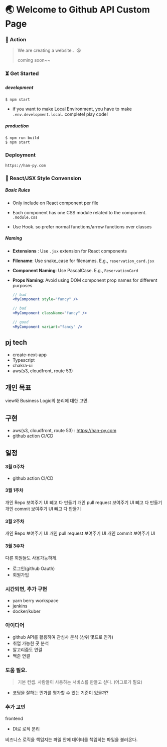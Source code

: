 # :earth_asia: Welcome to Github API Custom Page

### :seedling: Action

> We are creating a website..  :sleepy:
>
> coming soon~~

### :hourglass_flowing_sand: Get Started

##### development

```
$ npm start
```

- if you want to make Local Environment, you have to make `.env.development.local`. complete! play code!

##### production

```
$ npm run build
$ npm start
```

### Deployment

```
https://han-py.com
```

### :bookmark_tabs: React/JSX Style Convension

##### Basic Rules

- Only include on React component per file

- Each component has one CSS module related to the component. `.module.css`

- Use Hook. so prefer normal functions/arrow functions over classes

##### Naming

- **Extensions** : Use `.jsx` extension for React components

- **Filename**: Use snake_case for filenames. E.g., `reservation_card.jsx`

- **Component Naming**: Use PascalCase. E.g., `ReservationCard`

- **Props Naming**: Avoid using DOM component prop names for different purposes

  ```jsx
  // bad
  <MyComponent style="fancy" />

  // bad
  <MyComponent className="fancy" />

  // good
  <MyComponent variant="fancy" />
  ```

## pj tech

- create-next-app
- Typescript
- chakra-ui
- aws(s3, cloudfront, route 53)

## 개인 목표

view와 Business Logic의 분리에 대한 고민.

## 구현

- aws(s3, cloudfront, route 53) : https://han-py.com
- github action CI/CD

## 일정

#### 3월 0주차

- github action CI/CD

#### 3월 1주차

개인 Repo 보여주기 UI 뺴고 다 만들기
개인 pull request 보여주기 UI 뺴고 다 만들기
개인 commit 보여주기 UI 뺴고 다 만들기

#### 3월 2주차

개인 Repo 보여주기 UI
개인 pull request 보여주기 UI
개인 commit 보여주기 UI

#### 3월 3주차

다른 회원들도 사용가능하게.

- 로그인(github Oauth)
- 회원가입

### 시간되면, 추가 구현

- yarn berry workspace
- jenkins
- docker/kuber

### 아이디어

- github API를 활용하여 관심사 분석 (상위 몇프로 인가)
- 취업 가능한 곳 분석
- 알고리즘도 연결
- 백준 연결

### 도움 필요.

> 기본 컨셉. 사람들이 사용하는 서비스를 만들고 싶다. (어그로가 필요)

- 코딩을 잘하는 먼가를 평가할 수 있는 기준이 있을까?

### 추가 고민

frontend

- DI로 로직 분리

비즈니스 로직을 책임지는 파일 안에 데이터를 책임히는 파일을 불러온다.
